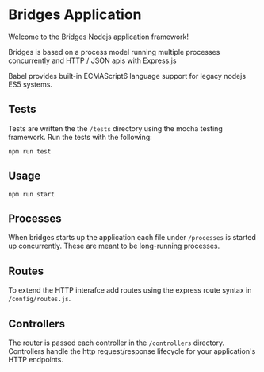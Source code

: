 # Bridges Application

Welcome to the Bridges Nodejs application framework!

Bridges is based on a process model running multiple
processes concurrently and HTTP / JSON apis with Express.js

Babel provides built-in ECMAScript6 language support for
legacy nodejs ES5 systems.

## Tests

Tests are written the the `/tests` directory using the
mocha testing framework. Run the tests with the following:

````
npm run test
````

## Usage

````
npm run start
````

## Processes

When bridges starts up the application each file under
`/processes` is started up concurrently. These are meant
to be long-running processes.

## Routes

To extend the HTTP interafce add routes using the express
route syntax in `/config/routes.js`.

## Controllers

The router is passed each controller in the `/controllers`
directory. Controllers handle the http request/response
lifecycle for your application's HTTP endpoints.


